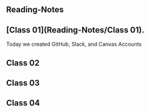 ## Reading-Notes

## [Class 01](Reading-Notes/Class 01).
Today we created GitHub, Slack, and Canvas Accounts

## Class 02

## Class 03

## Class 04



